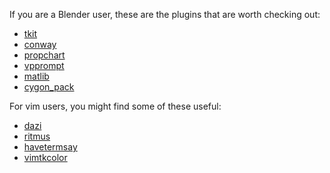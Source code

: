 If you are a Blender user, these are the plugins that are worth checking
out:

* [tkit](dustractor/tkit)
* [conway](conway)
* [propchart](propchart)
* [vpprompt](vpprompt)
* [matlib](matlib)
* [cygon_pack](cygon_pack)

For vim users, you might find some of these useful:

* [dazi](dazi)
* [ritmus](ritmus)
* [havetermsay](havetermsay)
* [vimtkcolor](vimtkcolor)
